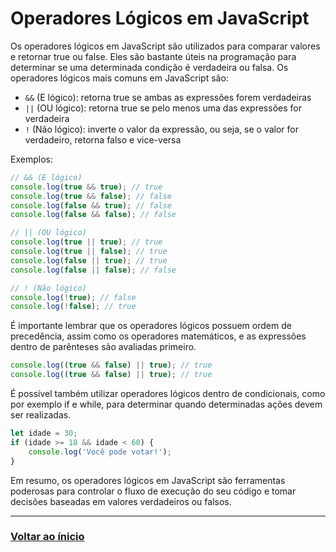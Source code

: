 # Operadores Lógicos em JavaScript

Os operadores lógicos em JavaScript são utilizados para comparar valores e retornar true ou false. Eles são bastante úteis na programação para determinar se uma determinada condição é verdadeira ou falsa. Os operadores lógicos mais comuns em JavaScript são:

-   `&&` (E lógico): retorna true se ambas as expressões forem verdadeiras
-   `||` (OU lógico): retorna true se pelo menos uma das expressões for verdadeira
-   `!` (Não lógico): inverte o valor da expressão, ou seja, se o valor for verdadeiro, retorna falso e vice-versa

Exemplos:

```javascript
// && (E lógico)
console.log(true && true); // true
console.log(true && false); // false
console.log(false && true); // false
console.log(false && false); // false

// || (OU lógico)
console.log(true || true); // true
console.log(true || false); // true
console.log(false || true); // true
console.log(false || false); // false

// ! (Não lógico)
console.log(!true); // false
console.log(!false); // true
```

É importante lembrar que os operadores lógicos possuem ordem de precedência, assim como os operadores matemáticos, e as expressões dentro de parênteses são avaliadas primeiro.

```javascript
console.log((true && false) || true); // true
console.log((true && false) || true); // true
```

É possível também utilizar operadores lógicos dentro de condicionais, como por exemplo if e while, para determinar quando determinadas ações devem ser realizadas.

```javascript
let idade = 30;
if (idade >= 18 && idade < 60) {
    console.log('Você pode votar!');
}
```

Em resumo, os operadores lógicos em JavaScript são ferramentas poderosas para controlar o fluxo de execução do seu código e tomar decisões baseadas em valores verdadeiros ou falsos.

---

### [Voltar ao ínicio](./index.md)
